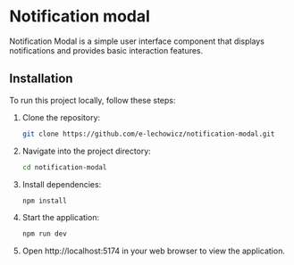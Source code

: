 # Notification modal

Notification Modal is a simple user interface component that displays notifications and provides basic interaction features.

## Installation

To run this project locally, follow these steps:

1. Clone the repository:
   ```sh
   git clone https://github.com/e-lechowicz/notification-modal.git
   ```
2. Navigate into the project directory:
   ```sh
   cd notification-modal
   ```
3. Install dependencies:
   ```sh
   npm install
   ```
4. Start the application:
   ```sh
   npm run dev
   ```
5. Open http://localhost:5174 in your web browser to view the application.